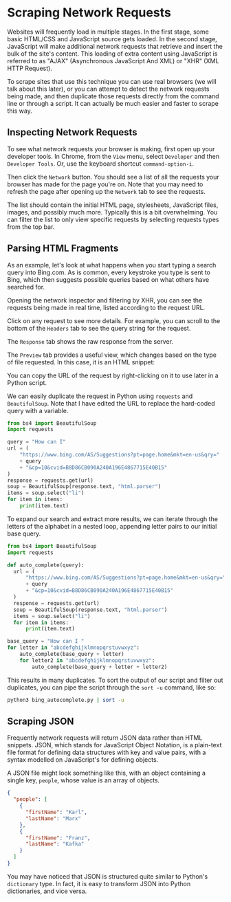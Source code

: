 # Scraping Network Requests

Websites will frequently load in multiple stages. In the first stage, some basic HTML/CSS and JavaScript source gets loaded. In the second stage, JavaScript will make additional network requests that retrieve and insert the bulk of the site's content. This loading of extra content using JavaScript is referred to as "AJAX" (Asynchronous JavaScript And XML) or "XHR" (XML HTTP Request).

To scrape sites that use this technique you can use real browsers (we will talk about this later), or you can attempt to detect the network requests being made, and then duplicate those requests directly from the command line or through a script. It can actually be much easier and faster to scrape this way.


## Inspecting Network Requests

To see what network requests your browser is making, first open up your developer tools. In Chrome, from the `View` menu, select `Developer` and then `Developer Tools`. Or, use the keyboard shortcut `command-option-i`.

Then click the `Network` button. You should see a list of all the requests your browser has made for the page you're on. Note that you may need to refresh the page after opening up the `Network` tab to see the requests.

The list should contain the initial HTML page, stylesheets, JavaScript files, images, and possibly much more. Typically this is a bit overwhelming. You can filter the list to only view specific requests by selecting requests types from the top bar.

## Parsing HTML Fragments

As an example, let's look at what happens when you start typing a search query into Bing.com. As is common, every keystroke you type is sent to Bing, which then suggests possible queries based on what others have searched for.

Opening the network inspector and filtering by XHR, you can see the requests being made in real time, listed according to the request URL.

Click on any request to see more details. For example, you can scroll to the bottom of the `Headers` tab to see the query string for the request.

The `Response` tab shows the raw response from the server.

The `Preview` tab provides a useful view, which changes based on the type of file requested. In this case, it is an HTML snippet:

You can copy the URL of the request by right-clicking on it to use later in a Python script.

We can easily duplicate the request in Python using `requests` and `BeautifulSoup`. Note that I have edited the URL to replace the hard-coded query with a variable.

```python
from bs4 import BeautifulSoup
import requests

query = "How can I"
url = (
    "https://www.bing.com/AS/Suggestions?pt=page.home&mkt=en-us&qry="
    + query
    + "&cp=10&cvid=B8D86CB090A240A196E4867715E40B15"
)
response = requests.get(url)
soup = BeautifulSoup(response.text, "html.parser")
items = soup.select("li")
for item in items:
    print(item.text)
```

To expand our search and extract more results, we can iterate through the letters of the alphabet in a nested loop, appending letter pairs to our initial base query.

```python
from bs4 import BeautifulSoup
import requests

def auto_complete(query):
  url = (
      "https://www.bing.com/AS/Suggestions?pt=page.home&mkt=en-us&qry="
      + query
      + "&cp=10&cvid=B8D86CB090A240A196E4867715E40B15"
  )
  response = requests.get(url)
  soup = BeautifulSoup(response.text, "html.parser")
  items = soup.select("li")
  for item in items:
      print(item.text)

base_query = "How can I "
for letter in "abcdefghijklmnopqrstuvwxyz":
    auto_complete(base_query + letter)
    for letter2 in "abcdefghijklmnopqrstuvwxyz":
        auto_complete(base_query + letter + letter2)
```

This results in many duplicates. To sort the output of our script and filter out duplicates, you can pipe the script through the `sort -u` command, like so:

```bash
python3 bing_autocomplete.py | sort -u
```

## Scraping JSON

Frequently network requests will return JSON data rather than HTML snippets. JSON, which stands for JavaScript Object Notation, is a plain-text file format for defining data structures with key and value pairs, with a syntax modelled on JavaScript's for defining objects.

A JSON file might look something like this, with an object containing a single key, `people`, whose value is an array of objects.

```json
{
  "people": [
    {
      "firstName": "Karl",
      "lastName": "Marx"
    },
    {
      "firstName": "Franz",
      "lastName": "Kafka"
    }
  ]
}
```

You may have noticed that JSON is structured quite similar to Python's `dictionary` type. In fact, it is easy to transform JSON into Python dictionaries, and vice versa.